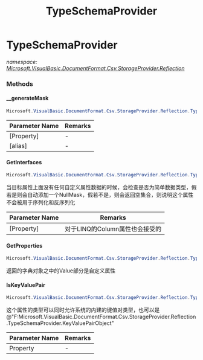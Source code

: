 ﻿---
title: TypeSchemaProvider
---

# TypeSchemaProvider
_namespace: [Microsoft.VisualBasic.DocumentFormat.Csv.StorageProvider.Reflection](N-Microsoft.VisualBasic.DocumentFormat.Csv.StorageProvider.Reflection.html)_





### Methods

#### __generateMask
```csharp
Microsoft.VisualBasic.DocumentFormat.Csv.StorageProvider.Reflection.TypeSchemaProvider.__generateMask(System.Reflection.PropertyInfo,System.String)
```


|Parameter Name|Remarks|
|--------------|-------|
|[Property]|-|
|[alias]|-|


#### GetInterfaces
```csharp
Microsoft.VisualBasic.DocumentFormat.Csv.StorageProvider.Reflection.TypeSchemaProvider.GetInterfaces(System.Reflection.PropertyInfo,System.Boolean)
```
当目标属性上面没有任何自定义属性数据的时候，会检查是否为简单数据类型，假若是则会自动添加一个NullMask，假若不是，则会返回空集合，则说明这个属性不会被用于序列化和反序列化

|Parameter Name|Remarks|
|--------------|-------|
|[Property]|对于LINQ的Column属性也会接受的|


#### GetProperties
```csharp
Microsoft.VisualBasic.DocumentFormat.Csv.StorageProvider.Reflection.TypeSchemaProvider.GetProperties(System.Type,System.Boolean)
```
返回的字典对象之中的Value部分是自定义属性

#### IsKeyValuePair
```csharp
Microsoft.VisualBasic.DocumentFormat.Csv.StorageProvider.Reflection.TypeSchemaProvider.IsKeyValuePair(System.Reflection.PropertyInfo)
```
这个属性的类型可以同时允许系统的内建的键值对类型，也可以是@"F:Microsoft.VisualBasic.DocumentFormat.Csv.StorageProvider.Reflection.TypeSchemaProvider.KeyValuePairObject"

|Parameter Name|Remarks|
|--------------|-------|
|Property|-|



